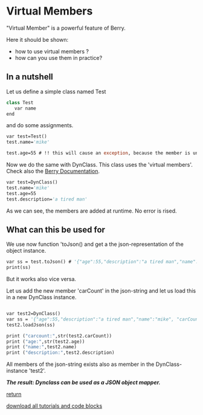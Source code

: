 # Virtual Members


"Virtual Member" is a powerful feature of Berry.

Here it should be shown:

- how to use virtual members ?
- how can you use them in practice?


## In a nutshell

Let us define a simple class named Test

```vb
class Test
   var name
end
```
and do some assignments.

```vb
var test=Test()
test.name='mike'

test.age=55 # !! this will cause an exception, because the member is unkown

```

Now we do the same with DynClass. This class uses the 'virtual members'. 
Check also the [Berry Documentation](https://berry.readthedocs.io/en/latest/source/en/Chapter-8.html#module-undefined).

```vb
var test=DynClass()
test.name='mike'
test.age=55
test.description='a tired man'
```

As we can see, the members are added at runtime. No error is rised.

## What can this be used for

We use now function 'toJson() and get a the json-representation of the object instance.

```vb
var ss = test.toJson() # '{"age":55,"description":"a tired man","name":"mike"}'
print(ss)
```

But it works also vice versa. 

Let us add the new member 'carCount' in the json-string and let us load this in a new DynClass instance.

```vb

var test2=DynClass()
var ss = '{"age":55,"description":"a tired man","name":"mike", "carCount":3}'
test2.loadJson(ss)

print ("carcount:",str(test2.carCount))
print ("age:",str(test2.age))
print ("name:",test2.name)
print ("description:",test2.description)

```

All members of the json-string exists also as member in the DynClass-instance 'test2'.

***The result: Dynclass can be used as a JSON object mapper.***


[return](../README.md)

[download all tutorials and code blocks](https://download-directory.github.io/?url=https://github.com/tasmota/Berry_playground/tree/main/tutorial-code-blocks)




